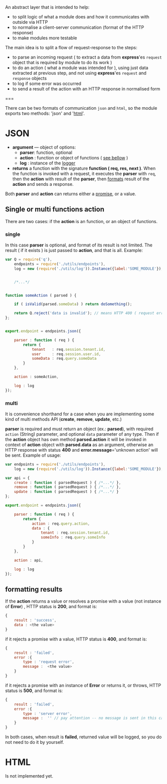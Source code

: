 An abstract layer that is intended to help:

* to split logic of what a module does and how it communicates with outside via HTTP
* to normalise a client-server communication (format of the HTTP response)
* to make modules more testable


The main idea is to split a flow of request-response to the steps:

* to parse an incoming request ( to extract a data from **express**'es `request` object that is required by module to do its work )
* to do an action ( what a module was intended for ), using just data extracted at previous step, and not using **express**'es `request` and `response` objects
* to log if some error was occurred
* to send a result of the action with an HTTP response in normalised form

===

There can be two formats of communication `json` and `html`, so the module exports two methods: 'json' and '[html](#html)'.

# JSON

* **argument** — object of options:
  * **parser**: function, optional
  * **action** : function or object of functions ( [see bellow](#single-or-multi-functions-action) )
  * **log** : instance of the [logger](https://github.com/opoupeney/dfx/tree/master/docs/logger)
* **returns** a function with the signature **function ( req, res, next )**. When the function is invoked with a request, it executes the **parser** with `req`, then the **action** with result of the **parser**, then [formats](#formatting-results) result of the **action** and sends a response.

Both **parser** and **action** can returns either a [promise](https://github.com/kriskowal/q), or a value.

## Single or multi functions action

There are two cases: if the **action** is an function, or an object of functions.

### single

In this case **parser** is optional, and format of its result is not limited. The result ( if it exists ) is just passed to **action**, and that is all.
Example:
```js
var Q = require('q'),
    endpoints = require('./utils/endpoints'),
    log = new (require('./utils/log')).Instance({label:'SOME_MODULE'}),


    /*...*/


function someAction ( parsed ) {

    if ( isValid(parsed.someData) ) return doSomething();

    return Q.reject('data is invalid'); // means HTTP 400 ( request error )
};


export.endpoint = endpoints.json({

    parser : function ( req ) {
        return {
            tenant   : req.session.tenant.id,
            user     : req.session.user.id,
            someData : req.query.someData
        }
    },

    action : someAction,

    log : log
});

```
### multi

It is convenience shorthand for a case when you are implementing some kind of multi methods API (**create**, **remove**, **update**, etc.)

**parser** is required and must return an object (ex.: **parsed**), with required `action` (String) parameter, and optional `data` parameter of any type. Then if the **action** object has own method **parsed.action** it will be invoked in context of **action** object with **parsed.data** as an argument, otherwise an HTTP response with status **400** and **error.message**='unknown action' will be sent.
Example of usage:
```js
var endpoints = require('./utils/endpoints'),
    log = new (require('./utils/log')).Instance({label:'SOME_MODULE'}),

var api = {
    create : function ( parsedRequest ) { /*...*/ },
    remove : function ( parsedRequest ) { /*...*/ },
    update : function ( parsedRequest ) { /*...*/ }
};

export.endpoint = endpoints.json({

    parser : function ( req ) {
        return {
            action : req.query.action,
            data : {
                tenant : req.session.tenant.id,
                someInfo : req.query.someInfo
            }
        }
    },

    action : api,

    log : log
});
```

## formatting results

If the **action** returns a value or resolves a promise with a value (not instance of **Error**) , HTTP status is **200**, and format is:
```js
{
    result : 'success',
    data : <the value>
}
```

if it rejects a promise with a value, HTTP status is **400**, and format is:
```js
{
    result : 'failed',
    error :{
        type : 'request error',
        message :  <the value>
    }
}
```

if it rejects a promise with an instance of **Error** or returns it, or throws, HTTP status is **500**, and format is:
```js
{
    result : 'failed',
    error :{
        type : 'server error',
        message :  '' // pay attention -- no message is sent in this case
    }
}
```

In both cases, when result is **failed**, returned value will be logged, so you do not need to do it by yourself.


# HTML

Is not implemented yet.
